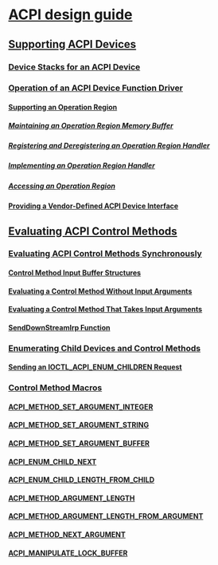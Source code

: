 # [ACPI design guide](index.md)
## [Supporting ACPI Devices](supporting-acpi-devices.md)
### [Device Stacks for an ACPI Device](device-stacks-for-an-acpi-device.md)
### [Operation of an ACPI Device Function Driver](operation-of-an-acpi-device-function-driver.md)
#### [Supporting an Operation Region](supporting-an-operation-region.md)
##### [Maintaining an Operation Region Memory Buffer](maintaining-an-operation-region-memory-buffer.md)
##### [Registering and Deregistering an Operation Region Handler](registering-and-deregistering-an-operation-region-handler.md)
##### [Implementing an Operation Region Handler](implementing-an-operation-region-handler.md)
##### [Accessing an Operation Region](accessing-an-operation-region.md)
#### [Providing a Vendor-Defined ACPI Device Interface](providing-a-vendor-defined-acpi-device-interface.md)
## [Evaluating ACPI Control Methods](evaluating-acpi-control-methods.md)
### [Evaluating ACPI Control Methods Synchronously](evaluating-acpi-control-methods-synchronously.md)
#### [Control Method Input Buffer Structures](control-method-input-buffer-structures.md)
#### [Evaluating a Control Method Without Input Arguments](evaluating-a-control-method-without-input-arguments.md)
#### [Evaluating a Control Method That Takes Input Arguments](evaluating-a-control-method-that-takes-input-arguments.md)
#### [SendDownStreamIrp Function](senddownstreamirp-function.md)
### [Enumerating Child Devices and Control Methods](enumerating-child-devices-and-control-methods.md)
#### [Sending an IOCTL_ACPI_ENUM_CHILDREN Request](sending-an-ioctl-acpi-enum-children-request.md)
### [Control Method Macros](control-method-macros.md)
#### [ACPI_METHOD_SET_ARGUMENT_INTEGER](acpi-method-set-argument-integer.md)
#### [ACPI_METHOD_SET_ARGUMENT_STRING](acpi-method-set-argument-string.md)
#### [ACPI_METHOD_SET_ARGUMENT_BUFFER](acpi-method-set-argument-buffer.md)
#### [ACPI_ENUM_CHILD_NEXT](acpi-enum-child-next.md)
#### [ACPI_ENUM_CHILD_LENGTH_FROM_CHILD](acpi-enum-child-length-from-child.md)
#### [ACPI_METHOD_ARGUMENT_LENGTH](acpi-method-argument-length.md)
#### [ACPI_METHOD_ARGUMENT_LENGTH_FROM_ARGUMENT](acpi-method-argument-length-from-argument.md)
#### [ACPI_METHOD_NEXT_ARGUMENT](acpi-method-next-argument.md)
#### [ACPI_MANIPULATE_LOCK_BUFFER](acpi-manipulate-lock-buffer.md)
